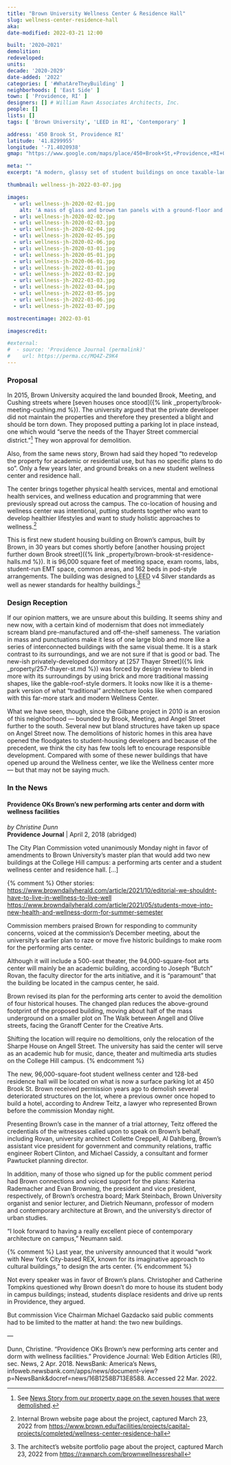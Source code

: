 ```yaml
---
title: "Brown University Wellness Center & Residence Hall"
slug: wellness-center-residence-hall
aka:
date-modified: 2022-03-21 12:00

built: '2020–2021'
demolition:
redeveloped:
units:
decade: '2020-2029'
date-added: '2022'
categories: [ '#WhatAreTheyBuilding' ]
neighborhoods: [ 'East Side' ]
town: [ 'Providence, RI' ]
designers: [] # William Rawn Associates Architects, Inc.
people: []
lists: []
tags: [ 'Brown University', 'LEED in RI', 'Contemporary' ]

address: '450 Brook St, Providence RI'
latitude: '41.8299955'
longitude: '-71.4020938'
gmap: "https://www.google.com/maps/place/450+Brook+St,+Providence,+RI+02906/@41.8299955,-71.4020938,17z/data=!3m1!4b1!4m5!3m4!1s0x89e4452479664f3b:0x2b4a661b0842123c!8m2!3d41.8299955!4d-71.3999051"

meta: ""
excerpt: "A modern, glassy set of student buildings on once taxable-land near the bustling Thayer Street commercial corridor"

thumbnail: wellness-jh-2022-03-07.jpg

images:
  - url: wellness-jh-2020-02-01.jpg
    alt: 'A mass of glass and brown tan panels with a ground-floor and basement of dark brown and muddy red bricks. Much of the building’s east-face fronting Pembroke Field is glass, showing open interior meeting areas and circulation space. The other three sides are more wall than glass as they face other residential structures. The building is five to four stories tall, and organized into three main masses connected by first and second floor glass walkways and open spaces.'
  - url: wellness-jh-2020-02-02.jpg
  - url: wellness-jh-2020-02-03.jpg
  - url: wellness-jh-2020-02-04.jpg
  - url: wellness-jh-2020-02-05.jpg
  - url: wellness-jh-2020-02-06.jpg
  - url: wellness-jh-2020-03-01.jpg
  - url: wellness-jh-2020-05-01.jpg
  - url: wellness-jh-2020-06-01.jpg
  - url: wellness-jh-2022-03-01.jpg
  - url: wellness-jh-2022-03-02.jpg
  - url: wellness-jh-2022-03-03.jpg
  - url: wellness-jh-2022-03-04.jpg
  - url: wellness-jh-2022-03-05.jpg
  - url: wellness-jh-2022-03-06.jpg
  - url: wellness-jh-2022-03-07.jpg

mostrecentimage: 2022-03-01

imagescredit:

#external:
#  - source: 'Providence Journal (permalink)'
#    url: https://perma.cc/MQ4Z-Z9K4
---
```


### Proposal

In 2015, Brown University acquired the land bounded Brook, Meeting, and Cushing streets where [seven houses once stood]({% link _property/brook-meeting-cushing.md %}). The university argued that the private developer did not maintain the properties and therefore they presented a blight and should be torn down. They proposed putting a parking lot in place instead, one which would “serve the needs of the Thayer Street commercial district.”[^1] They won approval for demolition. 

[^1]: See [News Story from our property page on the seven houses that were demolished](/property/brook-meeting-cushing/#in-the-news).

Also, from the same news story, Brown had said they hoped “to redevelop the property for academic or residential use, but has no specific plans to do so”. Only a few years later, and ground breaks on a new student wellness center and residence hall. 

The center brings together physical health services, mental and emotional health services, and wellness education and programming that were previously spread out across the campus. The co-location of housing and wellness center was intentional, putting students together who want to develop healthier lifestyles and want to study holistic approaches to wellness.[^2]

[^2]: Internal Brown website page about the project, captured March 23, 2022 from https://www.brown.edu/facilities/projects/capital-projects/completed/wellness-center-residence-hall

This is first new student housing building on Brown’s campus, built by Brown, in 30 years but comes shortly before [another housing project further down Brook street]({% link _property/brown-brook-st-residence-halls.md %}). It is 96,000 square feet of meeting space, exam rooms, labs, student-run EMT space, common areas, and 162 beds in pod-style arrangements. The building was designed to <abbr title="Leadership in Energy and Environmental Design (LEED)">LEED</abbr> v4 Silver standards as well as newer standards for healthy buildings.[^3] 

[^3]: The architect’s website portfolio page about the project, captured March 23, 2022 from https://rawnarch.com/brownwellnessreshall



### Design Reception

If our opinion matters, we are unsure about this building. It seems shiny and new now, with a certain kind of modernism that does not immediately scream bland pre-manufactured and off-the-shelf sameness. The variation in mass and punctuations make it less of one large blob and more like a series of interconnected buildings with the same visual theme. It is a stark contrast to its surroundings, and we are not sure if that is good or bad. The new-ish privately-developed dormitory at [257 Thayer Street]({% link _property/257-thayer-st.md %}) was forced by design review to blend in more with its surroundings by using brick and more traditional massing shapes, like the gable-roof-style dormers. It looks now like it is a theme-park version of what “traditional” architecture looks like when compared with this far-more stark and modern Wellness Center. 

What we have seen, though, since the Gilbane project in 2010 is an erosion of this neighborhood — bounded by Brook, Meeting, and Angel Street further to the south. Several new but bland structures have taken up space on Angel Street now. The demolitions of historic homes in this area have opened the floodgates to student-housing developers and because of the precedent, we think the city has few tools left to encourage responsible development. Compared with some of these newer buildings that have opened up around the Wellness center, we like the Wellness center more — but that may not be saying much. 


### In the News

#### Providence OKs Brown’s new performing arts center and dorm with wellness facilities

_by Christine Dunn_  
**Providence Journal** | April 2, 2018 (abridged)

The City Plan Commission voted unanimously Monday night in favor of amendments to Brown University’s master plan that would add two new buildings at the College Hill campus: a performing arts center and a student wellness center and residence hall. […]

{% comment %}
Other stories:
https://www.browndailyherald.com/article/2021/10/editorial-we-shouldnt-have-to-live-in-wellness-to-live-well
https://www.browndailyherald.com/article/2021/05/students-move-into-new-health-and-wellness-dorm-for-summer-semester


Commission members praised Brown for responding to community concerns, voiced at the commission’s December meeting, about the university’s earlier plan to raze or move five historic buildings to make room for the performing arts center.

Although it will include a 500-seat theater, the 94,000-square-foot arts center will mainly be an academic building, according to Joseph “Butch” Rovan, the faculty director for the arts initiative, and it is “paramount” that the building be located in the campus center, he said.

Brown revised its plan for the performing arts center to avoid the demolition of four historical houses. The changed plan reduces the above-ground footprint of the proposed building, moving about half of the mass underground on a smaller plot on The Walk between Angell and Olive streets, facing the Granoff Center for the Creative Arts.

Shifting the location will require no demolitions, only the relocation of the Sharpe House on Angell Street. The university has said the center will serve as an academic hub for music, dance, theater and multimedia arts studies on the College Hill campus.
{% endcomment %}

The new, 96,000-square-foot student wellness center and 128-bed residence hall will be located on what is now a surface parking lot at 450 Brook St. Brown received permission years ago to demolish several deteriorated structures on the lot, where a previous owner once hoped to build a hotel, according to Andrew Teitz, a lawyer who represented Brown before the commission Monday night.

Presenting Brown’s case in the manner of a trial attorney, Teitz offered the credentials of the witnesses called upon to speak on Brown’s behalf, including Rovan, university architect Collette Creppell, Al Dahlberg, Brown’s assistant vice president for government and community relations, traffic engineer Robert Clinton, and Michael Cassidy, a consultant and former Pawtucket planning director.

In addition, many of those who signed up for the public comment period had Brown connections and voiced support for the plans: Katerina Rademacher and Evan Browning, the president and vice president, respectively, of Brown’s orchestra board; Mark Steinbach, Brown University organist and senior lecturer, and Dietrich Neumann, professor of modern and contemporary architecture at Brown, and the university’s director of urban studies.

“I look forward to having a really excellent piece of contemporary architecture on campus,” Neumann said.

{% comment %}
Last year, the university announced that it would “work with New York City-based REX, known for its imaginative approach to cultural buildings,” to design the arts center.
{% endcomment %}

Not every speaker was in favor of Brown’s plans. Christopher and Catherine Tompkins questioned why Brown doesn’t do more to house its student body in campus buildings; instead, students displace residents and drive up rents in Providence, they argued.

But commission Vice Chairman Michael Gazdacko said public comments had to be limited to the matter at hand: the two new buildings.

—

Dunn, Christine. “Providence OKs Brown’s new performing arts center and dorm with wellness facilities.” Providence Journal: Web Edition Articles (RI), sec. News, 2 Apr. 2018. NewsBank: America’s News, infoweb.newsbank.com/apps/news/document-view?p=NewsBank&docref=news/16B1258B713E8588. Accessed 22 Mar. 2022.
